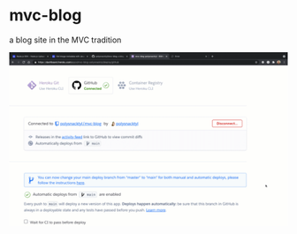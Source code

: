 # mvc-blog
a blog site in the MVC tradition

![image](https://raw.githubusercontent.com/polysnacktyl/mvc-blog/main/public/assets/images/mvcblog.gif)
